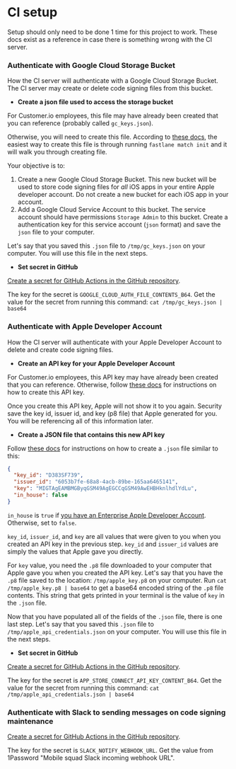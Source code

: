 # CI setup 

Setup should only need to be done 1 time for this project to work. These docs exist as a reference in case there is something wrong with the CI server. 

### Authenticate with Google Cloud Storage Bucket 

How the CI server will authenticate with a Google Cloud Storage Bucket. The CI server may create or delete code signing files from this bucket. 

* **Create a json file used to access the storage bucket**

For Customer.io employees, this file may have already been created that you can reference (probably called `gc_keys.json`). 

Otherwise, you will need to create this file. According to [these docs](https://docs.fastlane.tools/actions/match/), the easiest way to create this file is through running `fastlane match init` and it will walk you through creating file. 

Your objective is to:
1. Create a new Google Cloud Storage Bucket. This new bucket will be used to store code signing files for *all* iOS apps in your entire Apple developer account. Do not create a new bucket for each iOS app in your account. 
2. Add a Google Cloud Service Account to this bucket. The service account should have permissions `Storage Admin` to this bucket. Create a authentication key for this service account (`json` format) and save the `json` file to your computer. 

Let's say that you saved this `.json` file to `/tmp/gc_keys.json` on your computer. You will use this file in the next steps. 

* **Set secret in GitHub**

[Create a secret for GitHub Actions in the GitHub repository](https://docs.github.com/en/actions/security-guides/encrypted-secrets#creating-encrypted-secrets-for-a-repository). 

The key for the secret is `GOOGLE_CLOUD_AUTH_FILE_CONTENTS_B64`. 
Get the value for the secret from running this command: `cat /tmp/gc_keys.json | base64`

### Authenticate with Apple Developer Account

How the CI server will authenticate with your Apple Developer Account to delete and create code signing files. 

* **Create an API key for your Apple Developer Account**

For Customer.io employees, this API key may have already been created that you can reference. Otherwise, follow [these docs](https://docs.fastlane.tools/app-store-connect-api/) for instructions on how to create this API key. 

Once you create this API key, Apple will not show it to you again. Security save the key id, issuer id, and key (p8 file) that Apple generated for you. You will be referencing all of this information later. 

* **Create a JSON file that contains this new API key**

Follow [these docs](https://docs.fastlane.tools/app-store-connect-api/) for instructions on how to create a `.json` file similar to this: 

```json
{
  "key_id": "D383SF739",
  "issuer_id": "6053b7fe-68a8-4acb-89be-165aa6465141",
  "key": "MIGTAgEAMBMGByqGSM49AgEGCCqGSM49AwEHBHknlhdlYdLu",
  "in_house": false
}
```

`in_house` is `true` if [you have an Enterprise Apple Developer Account](https://stackoverflow.com/a/39741405). Otherwise, set to `false`. 

`key_id`, `issuer_id`, and `key` are all values that were given to you when you created an API key in the previous step. `key_id` and `issuer_id` values are simply the values that Apple gave you directly. 

For `key` value, you need the `.p8` file downloaded to your computer that Apple gave you when you created the API key. Let's say that you have the `.p8` file saved to the location: `/tmp/apple_key.p8` on your computer. Run `cat /tmp/apple_key.p8 | base64` to get a base64 encoded string of the `.p8` file contents. This string that gets printed in your terminal is the value of `key` in the `.json` file. 

Now that you have populated all of the fields of the `.json` file, there is one last step. Let's say that you saved this `.json` file to `/tmp/apple_api_credentials.json` on your computer. You will use this file in the next steps. 

* **Set secret in GitHub**

[Create a secret for GitHub Actions in the GitHub repository](https://docs.github.com/en/actions/security-guides/encrypted-secrets#creating-encrypted-secrets-for-a-repository). 

The key for the secret is `APP_STORE_CONNECT_API_KEY_CONTENT_B64`. 
Get the value for the secret from running this command: `cat /tmp/apple_api_credentials.json | base64`

### Authenticate with Slack to sending messages on code signing maintenance 

[Create a secret for GitHub Actions in the GitHub repository](https://docs.github.com/en/actions/security-guides/encrypted-secrets#creating-encrypted-secrets-for-a-repository). 

The key for the secret is `SLACK_NOTIFY_WEBHOOK_URL`. 
Get the value from 1Password "Mobile squad Slack incoming webhook URL". 
